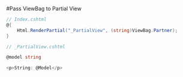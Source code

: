 #Pass ViewBag to Partial View

```cs
// Index.cshtml
@{ 
    Html.RenderPartial("_PartialView", (string)ViewBag.Partner);
}

// _PartialView.cshtml

@model string

<p>String: @Model</p>
```